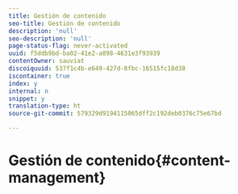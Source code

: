 ```yaml
---
title: Gestión de contenido
seo-title: Gestión de contenido
description: 'null'
seo-description: 'null'
page-status-flag: never-activated
uuid: f5ddb9bd-ba02-41e2-a898-4631e3f93939
contentOwner: sauviat
discoiquuid: 537f1c4b-e649-427d-8fbc-16515fc18d38
iscontainer: true
index: y
internal: n
snippet: y
translation-type: ht
source-git-commit: 579329d9194115065dff2c192deb0376c75e67bd

---
```



# Gestión de contenido{#content-management}

